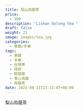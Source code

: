 ```yaml
---
title: 梨山烏龍茶
price:
  - 180
description: "Lishan Oolong tea "
draft: false
weight: 21
image: images/tea.jpg
categories:
  - 茶類/手奉
tags:
  - 茶類
  - 手奉
  - 台灣茶
  - 球狀
  - 輕發酵
  - 青心烏龍
  - 烏龍茶
date: 2023-08-11T23:15:07+08:00
---
```


 梨山烏龍茶
